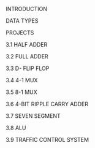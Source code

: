INTRODUCTION


DATA TYPES


PROJECTS


3.1    HALF ADDER


3.2    FULL ADDER



3.3    D- FLIP FLOP


3.4    4-1 MUX


3.5    8-1 MUX


3.6    4-BIT RIPPLE CARRY ADDER


3.7    SEVEN SEGMENT


3.8    ALU


3.9    TRAFFIC CONTROL SYSTEM
